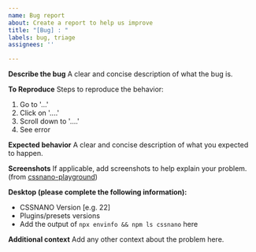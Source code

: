 ```yaml
---
name: Bug report
about: Create a report to help us improve
title: "[Bug] : "
labels: bug, triage
assignees: ''

---
```


**Describe the bug**
A clear and concise description of what the bug is.

**To Reproduce**
Steps to reproduce the behavior:
<!-- **Please add a reproducible repo or sandbox** -->
1. Go to '...'
2. Click on '....'
3. Scroll down to '....'
4. See error

**Expected behavior**
A clear and concise description of what you expected to happen.

**Screenshots**
If applicable, add screenshots to help explain your problem. (from [cssnano-playground](https://cssnano.co/playground/))

**Desktop (please complete the following information):**
- CSSNANO Version [e.g. 22] 
- Plugins/presets versions
- Add the output of `npx envinfo && npm ls cssnano` here
<!-- also mention the version in which it was version (if any) -->

**Additional context**
Add any other context about the problem here.
